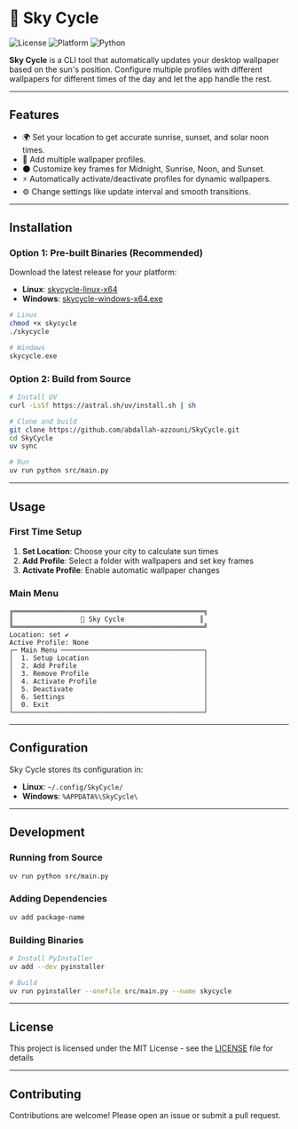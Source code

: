 # 🌅 Sky Cycle

![License](https://img.shields.io/github/license/abdallah-azzouni/SkyCycle)
![Platform](https://img.shields.io/badge/platform-Linux%20%7C%20Windows-blue)
![Python](https://img.shields.io/badge/python-3.10%2B-blue)

**Sky Cycle** is a CLI tool that automatically updates your desktop wallpaper based on the sun's position. Configure multiple profiles with different wallpapers for different times of the day and let the app handle the rest.

---

## Features

- 🌍 Set your location to get accurate sunrise, sunset, and solar noon times.
- 📂 Add multiple wallpaper profiles.
- 🌑 Customize key frames for Midnight, Sunrise, Noon, and Sunset.
- ⚡ Automatically activate/deactivate profiles for dynamic wallpapers.
- ⚙️ Change settings like update interval and smooth transitions.

---

## Installation

### Option 1: Pre-built Binaries (Recommended)

Download the latest release for your platform:

- **Linux**: [skycycle-linux-x64](https://github.com/abdallah-azzouni/SkyCycle/releases/latest)
- **Windows**: [skycycle-windows-x64.exe](https://github.com/abdallah-azzouni/SkyCycle/releases/latest)
```bash
# Linux
chmod +x skycycle
./skycycle

# Windows
skycycle.exe
```

### Option 2: Build from Source
```bash
# Install UV
curl -LsSf https://astral.sh/uv/install.sh | sh

# Clone and build
git clone https://github.com/abdallah-azzouni/SkyCycle.git
cd SkyCycle
uv sync

# Run
uv run python src/main.py
```

---

## Usage

### First Time Setup

1. **Set Location**: Choose your city to calculate sun times
2. **Add Profile**: Select a folder with wallpapers and set key frames
3. **Activate Profile**: Enable automatic wallpaper changes

### Main Menu
```
╔════════════════════════════════════════════════╗
║                 🌅 Sky Cycle                   ║
╚════════════════════════════════════════════════╝
Location: set ✔
Active Profile: None
┌─ Main Menu ────────────────────────────────────┐
│  1. Setup Location                             │
│  2. Add Profile                                │
│  3. Remove Profile                             │
│  4. Activate Profile                           │
│  5. Deactivate                                 │
│  6. Settings                                   │
│  0. Exit                                       │
└────────────────────────────────────────────────┘
```

---

## Configuration

Sky Cycle stores its configuration in:
- **Linux**: `~/.config/SkyCycle/`
- **Windows**: `%APPDATA%\SkyCycle\`

---

## Development

### Running from Source
```bash
uv run python src/main.py
```

### Adding Dependencies
```bash
uv add package-name
```

### Building Binaries
```bash
# Install PyInstaller
uv add --dev pyinstaller

# Build
uv run pyinstaller --onefile src/main.py --name skycycle
```

---

## License

This project is licensed under the MIT License - see the [LICENSE](https://github.com/abdallah-azzouni/SkyCycle/blob/main/LICENSE) file for details

---

## Contributing

Contributions are welcome! Please open an issue or submit a pull request.
